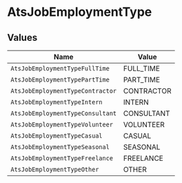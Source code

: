 # AtsJobEmploymentType


## Values

| Name                             | Value                            |
| -------------------------------- | -------------------------------- |
| `AtsJobEmploymentTypeFullTime`   | FULL_TIME                        |
| `AtsJobEmploymentTypePartTime`   | PART_TIME                        |
| `AtsJobEmploymentTypeContractor` | CONTRACTOR                       |
| `AtsJobEmploymentTypeIntern`     | INTERN                           |
| `AtsJobEmploymentTypeConsultant` | CONSULTANT                       |
| `AtsJobEmploymentTypeVolunteer`  | VOLUNTEER                        |
| `AtsJobEmploymentTypeCasual`     | CASUAL                           |
| `AtsJobEmploymentTypeSeasonal`   | SEASONAL                         |
| `AtsJobEmploymentTypeFreelance`  | FREELANCE                        |
| `AtsJobEmploymentTypeOther`      | OTHER                            |